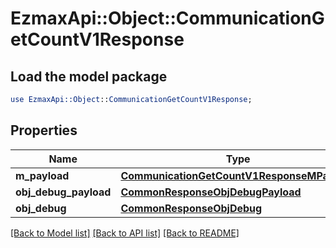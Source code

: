 # EzmaxApi::Object::CommunicationGetCountV1Response

## Load the model package
```perl
use EzmaxApi::Object::CommunicationGetCountV1Response;
```

## Properties
Name | Type | Description | Notes
------------ | ------------- | ------------- | -------------
**m_payload** | [**CommunicationGetCountV1ResponseMPayload**](CommunicationGetCountV1ResponseMPayload.md) |  | 
**obj_debug_payload** | [**CommonResponseObjDebugPayload**](CommonResponseObjDebugPayload.md) |  | [optional] 
**obj_debug** | [**CommonResponseObjDebug**](CommonResponseObjDebug.md) |  | [optional] 

[[Back to Model list]](../README.md#documentation-for-models) [[Back to API list]](../README.md#documentation-for-api-endpoints) [[Back to README]](../README.md)


